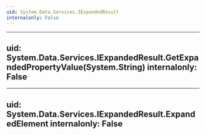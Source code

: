 ```yaml
---
uid: System.Data.Services.IExpandedResult
internalonly: False
---
```


---
uid: System.Data.Services.IExpandedResult.GetExpandedPropertyValue(System.String)
internalonly: False
---

---
uid: System.Data.Services.IExpandedResult.ExpandedElement
internalonly: False
---
